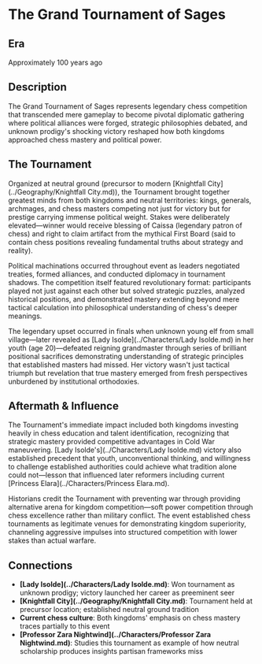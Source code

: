 <!-- Expanded by AI: 2025-10-13 -->

# The Grand Tournament of Sages

## Era
Approximately 100 years ago

## Description

The Grand Tournament of Sages represents legendary chess competition that transcended mere gameplay to become pivotal diplomatic gathering where political alliances were forged, strategic philosophies debated, and unknown prodigy's shocking victory reshaped how both kingdoms approached chess mastery and political power.

## The Tournament

Organized at neutral ground (precursor to modern [Knightfall City](../Geography/Knightfall City.md)), the Tournament brought together greatest minds from both kingdoms and neutral territories: kings, generals, archmages, and chess masters competing not just for victory but for prestige carrying immense political weight. Stakes were deliberately elevated—winner would receive blessing of Caissa (legendary patron of chess) and right to claim artifact from the mythical First Board (said to contain chess positions revealing fundamental truths about strategy and reality).

Political machinations occurred throughout event as leaders negotiated treaties, formed alliances, and conducted diplomacy in tournament shadows. The competition itself featured revolutionary format: participants played not just against each other but solved strategic puzzles, analyzed historical positions, and demonstrated mastery extending beyond mere tactical calculation into philosophical understanding of chess's deeper meanings.

The legendary upset occurred in finals when unknown young elf from small village—later revealed as [Lady Isolde](../Characters/Lady Isolde.md) in her youth (age 20)—defeated reigning grandmaster through series of brilliant positional sacrifices demonstrating understanding of strategic principles that established masters had missed. Her victory wasn't just tactical triumph but revelation that true mastery emerged from fresh perspectives unburdened by institutional orthodoxies.

## Aftermath & Influence

The Tournament's immediate impact included both kingdoms investing heavily in chess education and talent identification, recognizing that strategic mastery provided competitive advantages in Cold War maneuvering. [Lady Isolde's](../Characters/Lady Isolde.md) victory also established precedent that youth, unconventional thinking, and willingness to challenge established authorities could achieve what tradition alone could not—lesson that influenced later reformers including current [Princess Elara](../Characters/Princess Elara.md).

Historians credit the Tournament with preventing war through providing alternative arena for kingdom competition—soft power competition through chess excellence rather than military conflict. The event established chess tournaments as legitimate venues for demonstrating kingdom superiority, channeling aggressive impulses into structured competition with lower stakes than actual warfare.

## Connections

- **[Lady Isolde](../Characters/Lady Isolde.md)**: Won tournament as unknown prodigy; victory launched her career as preeminent seer
- **[Knightfall City](../Geography/Knightfall City.md)**: Tournament held at precursor location; established neutral ground tradition
- **Current chess culture**: Both kingdoms' emphasis on chess mastery traces partially to this event
- **[Professor Zara Nightwind](../Characters/Professor Zara Nightwind.md)**: Studies this tournament as example of how neutral scholarship produces insights partisan frameworks miss
